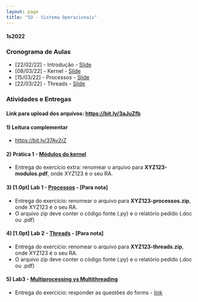 ```yaml
---
layout: page
title: "SO - Sistema Operacionais"
---
```


#### **1s2022**

### Cronograma de Aulas

- [22/02/22] - Introdução - <a href="/so/Aula1-Introducao.pdf" target="_blank">Slide</a>
- [08/03/22] - Kernel - <a href="/so/Aula2-Kernel.pdf" target="_blank">Slide</a>
- [15/03/22] - Processos - <a href="/so/Aula3-Processos.pdf" target="_blank">Slide</a>
- [22/03/22] - Threads - <a href="/so/Aula4-Threads.pdf" target="_blank">Slide</a>

<!--
- [15/02/22] - Apresentação da disciplina - <a href="/so/Aula1-Introducao.pdf" target="_blank">Slide</a>
- [23/02/21] - Kernel - <a href="/so/Aula2-Kernel.pdf" target="_blank">Slide</a>
- [02/03/21] - Processos - <a href="/so/Aula3-Processos.pdf" target="_blank">Slide</a>
- [09/03/21] - Threads - <a href="/so/Aula4-Threads.pdf" target="_blank">Slide</a>
- [16/03/21] - Atividade Prática - <a href="/so/labs/lab3" target="_blank">Multiprocessing vs Multithreading</a>
- [23/03/21] - Sincronismo - <a href="/so/Aula5-Sincronismo1.pdf" target="_blank">Slide</a>
- [30/03/21] - Exclusão Mútua e Semáforos - <a href="/so/Aula6-Sincronismo2.pdf" target="_blank">Slide</a>
- [06/04/21] - Eventos, Condições e Barreiras - <a href="/so/Aula7-Sincronismo3.pdf" target="_blank">Slide</a>
- [13/04/21] - Deadlock - <a href="/so/Aula8-Deadlock.pdf" target="_blank">Slide</a>
- [20/04/21] - Escalonamento de CPU - <a href="/so/Aula9-Escalonamento.pdf" target="_blank">Slide</a>
- [27/04/21] - Sistemas de Arquivos - pt.1 - <a href="/so/Aula10-SistemaArquivos.pdf" target="_blank">Slide</a>
- [04/04/21] - Sistemas de Arquivos - pt.2 - <a href="/so/Aula11-SistemaArquivos2.pdf" target="_blank">Slide</a> -->

### Atividades e Entregas

#### Link para upload dos arquivos: <a href="https://bit.ly/3aJuZfb" target="_blank">https://bit.ly/3aJuZfb</a>


#### 1) Leitura complementar
 - <a href="https://bit.ly/37Av2rZ">https://bit.ly/37Av2rZ</a>

#### 2) Prática 1 - <a href="/so/pratica1" target="_blank">Módulos do kernel</a>
 - Entrega do exercício extra: renomear o arquivo para **XYZ123-modulos.pdf**, onde XYZ123 é o seu RA. 

#### 3) [1.0pt] Lab 1 - <a href="/so/labs/lab1" target="_blank">Processos</a> - [Para nota]
 - Entrega do exercício: renomear o arquivo para **XYZ123-processos.zip**, onde XYZ123 é o seu RA.
 - O arquivo zip deve conter o código fonte (.py) e o relatório pedido (.doc ou .pdf) 

#### 4) [1.0pt] Lab 2 - <a href="/so/labs/lab2" target="_blank">Threads</a> - [Para nota]
 - Entrega do exercício: renomear o arquivo para **XYZ123-threads.zip**, onde XYZ123 é o seu RA.
 - O arquivo zip deve conter o código fonte (.py) e o relatório pedido (.doc ou .pdf) 

#### 5) Lab3 - <a href="/so/labs/lab3" target="_blank">Multiprocessing vs Multithreading</a>
 - Entrega do exercício: responder as questões do forms - <a href="https://forms.office.com/r/1TnSZihJRu" target="_blank">link</a>

<!--
=======
>>>>>>> 153316c3bb967a1f0e0edc2e697692c901eb7672
#### 2) Prática 1 - <a href="/so/pratica1" target="_blank">Módulos do kernel</a>
 - Entrega do exercício extra: renomear o arquivo para **XYZ123-modulos.pdf**, onde XYZ123 é o seu RA. 

<!--
#### 3) [1.0pt] Lab 1 - <a href="/so/labs/lab1" target="_blank">Processos</a> - [Para nota]
 - Entrega do exercício: renomear o arquivo para **XYZ123-processos.zip**, onde XYZ123 é o seu RA.
 - O arquivo zip deve conter o código fonte (.py) e o relatório pedido (.doc ou .pdf) 

#### 4) [1.0pt] Lab 2 - <a href="/so/labs/lab2" target="_blank">Threads</a> - [Para nota]
 - Entrega do exercício: renomear o arquivo para **XYZ123-threads.zip**, onde XYZ123 é o seu RA.
 - O arquivo zip deve conter o código fonte (.py) e o relatório pedido (.doc ou .pdf) 

#### 5) [1.0pt] Lab3 - <a href="/so/labs/lab3" target="_blank">Multiprocessing vs Multithreading</a>  - [Para nota]
 - Entrega do exercício: responder as questões do forms durante a aula - <a href="https://forms.office.com/r/1TnSZihJRu" target="_blank">link</a>

#### 6) [1.0pt] Lab4 - <a href="/so/labs/lab4" target="_blank">Sincronização - Locks</a>  - [Para nota]
 - Entrega do exercício: responder as questões do forms durante a aula - <a href="https://forms.office.com/r/Pr09s3zJdh" target="_blank">link</a>
 
#### 7) [1.0pt] Lab5 - <a href="/so/labs/lab5" target="_blank">Semáforos</a>  - [Para nota]
 - Entrega do exercício: responder as questões do forms durante a aula - <a href="https://forms.office.com/r/qSwREdVYrj" target="_blank">link</a>
 
#### 8) [1.0pt] Lab6 - <a href="/so/labs/lab6" target="_blank">Eventos e Condiões</a> - [Para nota]
 - Entrega do exercício: renomear o arquivo para **XYZ123-sincronizacao.zip**, onde XYZ123 é o seu RA.
 - O arquivo zip deve conter os códigos fonte (.py) 

#### 9) [3.0pt] Trabalho Final - <a href="/so/labs/trab" target="_blank">Problemas Clássicos</a> - [Para nota]
 - Trabalho em grupo de no máximo 6 alunos.
 - Entrega do exercício: renomear o arquivo para **classicos.zip**.
 - O arquivo zip deve conter as apresentações (.ppt), os códigos fonte (.py) e uma planilha com os RAs e nomes completos dos integrantes do grupo.  -->